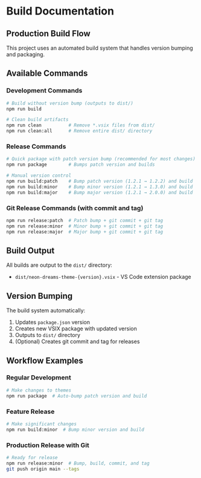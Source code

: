 # Build Documentation

## Production Build Flow

This project uses an automated build system that handles version bumping and packaging.

## Available Commands

### Development Commands
```bash
# Build without version bump (outputs to dist/)
npm run build

# Clean build artifacts
npm run clean          # Remove *.vsix files from dist/
npm run clean:all      # Remove entire dist/ directory
```

### Release Commands
```bash
# Quick package with patch version bump (recommended for most changes)
npm run package        # Bumps patch version and builds

# Manual version control
npm run build:patch    # Bump patch version (1.2.1 → 1.2.2) and build
npm run build:minor    # Bump minor version (1.2.1 → 1.3.0) and build  
npm run build:major    # Bump major version (1.2.1 → 2.0.0) and build
```

### Git Release Commands (with commit and tag)
```bash
npm run release:patch  # Patch bump + git commit + git tag
npm run release:minor  # Minor bump + git commit + git tag
npm run release:major  # Major bump + git commit + git tag
```

## Build Output

All builds are output to the `dist/` directory:
- `dist/neon-dreams-theme-{version}.vsix` - VS Code extension package

## Version Bumping

The build system automatically:
1. Updates `package.json` version
2. Creates new VSIX package with updated version
3. Outputs to `dist/` directory
4. (Optional) Creates git commit and tag for releases

## Workflow Examples

### Regular Development
```bash
# Make changes to themes
npm run package  # Auto-bump patch version and build
```

### Feature Release
```bash
# Make significant changes
npm run build:minor  # Bump minor version and build
```

### Production Release with Git
```bash
# Ready for release
npm run release:minor  # Bump, build, commit, and tag
git push origin main --tags
``` 